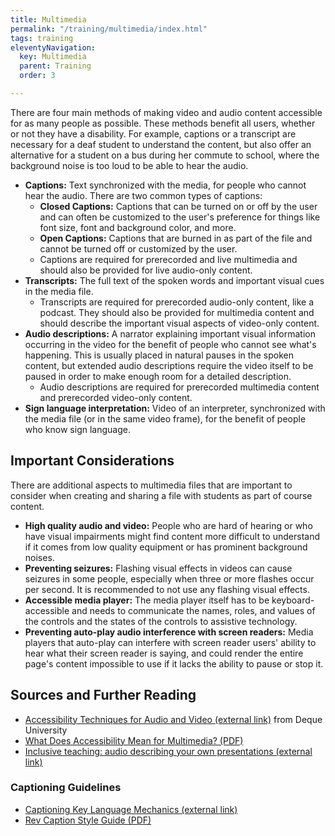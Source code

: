 ```yaml
---
title: Multimedia
permalink: "/training/multimedia/index.html"
tags: training
eleventyNavigation:
  key: Multimedia
  parent: Training
  order: 3

---
```

There are four main methods of making video and audio content accessible for as many people as possible. These methods benefit all users, whether or not they have a disability. For example, captions or a transcript are necessary for a deaf student to understand the content, but also offer an alternative for a student on a bus during her commute to school, where the background noise is too loud to be able to hear the audio.

* **Captions:** Text synchronized with the media, for people who cannot hear the audio. There are two common types of captions:
  * **Closed Captions:** Captions that can be turned on or off by the user and can often be customized to the user's preference for things like font size, font and background color, and more.
  * **Open Captions:** Captions that are burned in as part of the file and cannot be turned off or customized by the user.
  * Captions are required for prerecorded and live multimedia and should also be provided for live audio-only content.
* **Transcripts:** The full text of the spoken words and important visual cues in the media file.
  * Transcripts are required for prerecorded audio-only content, like a podcast. They should also be provided for multimedia content and should describe the important visual aspects of video-only content.
* **Audio descriptions:** A narrator explaining important visual information occurring in the video for the benefit of people who cannot see what's happening. This is usually placed in natural pauses in the spoken content, but extended audio descriptions require the video itself to be paused in order to make enough room for a detailed description.
  * Audio descriptions are required for prerecorded multimedia content and prerecorded video-only content.
* **Sign language interpretation:** Video of an interpreter, synchronized with the media file (or in the same video frame), for the benefit of people who know sign language.

## Important Considerations

There are additional aspects to multimedia files that are important to consider when creating and sharing a file with students as part of course content.

* **High quality audio and video:** People who are hard of hearing or who have visual impairments might find content more difficult to understand if it comes from low quality equipment or has prominent background noises.
* **Preventing seizures:** Flashing visual effects in videos can cause seizures in some people, especially when three or more flashes occur per second. It is recommended to not use any flashing visual effects.
* **Accessible media player:** The media player itself has to be keyboard-accessible and needs to communicate the names, roles, and values of the controls and the states of the controls to assistive technology.
* **Preventing auto-play audio interference with screen readers:** Media players that auto-play can interfere with screen reader users' ability to hear what their screen reader is saying, and could render the entire page's content impossible to use if it lacks the ability to pause or stop it.

## Sources and Further Reading

* [Accessibility Techniques for Audio and Video (external link)](https://dequeuniversity.com/checklists/web/audiovideo) from Deque University
* [What Does Accessibility Mean for Multimedia? (PDF)](https://www.ct.edu/files/pdfs/What-Does-Accessibility-Mean-for-Multimedia_.pdf)
* [Inclusive teaching: audio describing your own presentations (external link)](https://feather.ca/inclusion/describing/)

### Captioning Guidelines

* [Captioning Key Language Mechanics (external link)](https://www.captioningkey.org/lang_mechanics.html)
* [Rev Caption Style Guide (PDF)](https://cf-public.rev.com/styleguide/caption/Rev+Captioning+Style+Guide+4.0.1.pdf#page=13)